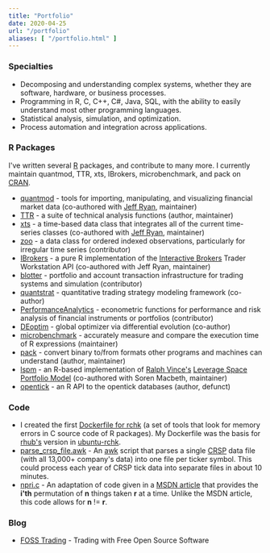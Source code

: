 ```yaml
---
title: "Portfolio"
date: 2020-04-25
url: "/portfolio"
aliases: [ "/portfolio.html" ]
---
```


### Specialties

* Decomposing and understanding complex systems, whether they are software,
  hardware, or business processes.
* Programming in R, C, C++, C#, Java, SQL, with the ability to easily
  understand most other programming languages.
* Statistical analysis, simulation, and optimization.
* Process automation and integration across applications.

### R Packages

I've written several [R](https://www.r-project.org) packages, and contribute to many more. I currently maintain quantmod, TTR, xts, IBrokers, microbenchmark, and pack on [CRAN](https://cran.r-project.org).

* [quantmod](https://cran.r-project.org/package=quantmod) - tools for importing, manipulating, and visualizing financial market data (co-authored with [Jeff Ryan](http://lemnica.com/), maintainer)
* [TTR](https://cran.r-project.org/package=TTR) - a suite of technical analysis functions (author, maintainer)
* [xts](https://cran.r-project.org/package=xts) - a time-based data class that integrates all of the current time-series classes (co-authored with [Jeff Ryan](http://lemnica.com/), maintainer)
* [zoo](https://cran.r-project.org/package=zoo) - a data class for ordered indexed observations, particularly for irregular time series (contributor)
* [IBrokers](https://cran.r-project.org/package=IBrokers) - a pure R implementation of the [Interactive Brokers](https://interactivebrokers.com) Trader Workstation API (co-authored with Jeff Ryan, maintainer)
* [blotter](https://github.com/braverock/blotter) - portfolio and account transaction infrastructure for trading systems and simulation (contributor)
* [quantstrat](https://github.com/braverock/quantstrat) - quantitative trading strategy modeling framework (co-author)
* [PerformanceAnalytics](https://github.com/braverock/PerformanceAnalytics) - econometric functions for performance and risk analysis of financial instruments or portfolios (contributor)
* [DEoptim](https://cran.r-project.org/package=DEoptim) - global optimizer via differential evolution (co-author)
* [microbenchmark](https://cran.r-project.org/package=microbenchmark) - accurately measure and compare the execution time of R expressions (maintainer)
* [pack](https://cran.r-project.org/package=pack) - convert binary to/from formats other programs and machines can understand (author, maintainer)
* [lspm](https://github.com/joshuaulrich/lspm) - an R-based implementation of [Ralph Vince's](http://www.ralphvince.com/) [Leverage Space Portfolio Model](https://amzn.to/2Y2Raaj) (co-authored with Soren Macbeth, maintainer)
* [opentick](https://github.com/joshuaulrich/opentick) - an R API to the opentick databases (author, defunct)

### Code

* I created the first [Dockerfile for rchk](https://github.com/joshuaulrich/rchk-docker) (a set of tools that look for memory errors in C source code of R packages). My Dockerfile was the basis for [rhub's](https://builder.r-hub.io/) version in [ubuntu-rchk](https://github.com/r-hub/rhub-linux-builders/commit/11ca3852ddce5d66627b6a3f88259681f81ea97e#diff-ab71b71c918ecd93559c25f1a3161344).
* [parse_crsp_file.awk](https://gist.github.com/joshuaulrich/336ece2a1e6af8474b90c8cdfbf7a14e) - An [awk](https://en.wikipedia.org/wiki/AWK) script that parses a single [CRSP](http://www.crsp.org/) data file (with all 13,000+ company's data) into one file per ticker symbol. This could process each year of CRSP tick data into separate files in about 10 minutes.
* [npri.c](https://gist.github.com/joshuaulrich/1271633) - An adaptation of code given in a [MSDN article](http://msdn.microsoft.com/en-us/library/aa302371.aspx) that provides the **i'th** permutation of **n** things taken **r** at a time. Unlike the MSDN article, this code allows for **n** != **r**.

### Blog

* [FOSS Trading](https://www.fosstrading.com) - Trading with Free Open Source Software
